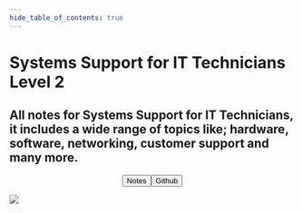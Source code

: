 ```yaml
---
hide_table_of_contents: true
---
```


<h1 className="big"> Systems Support for <strong className="blue">IT Technicians</strong> Level 2</h1>

<h2 className="small"> All notes for Systems Support for <strong className="blue">IT Technicians,</strong> it includes a wide range of topics like; hardware, software, networking, customer support and many more.</h2>

<center><button className="button1">Notes</button><button className="button2"> Github</button></center>

![](/img/computer.png)